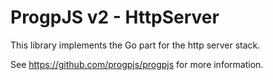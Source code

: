 # ProgpJS v2 - HttpServer

This library implements the Go part for the http server stack.  

See https://github.com/progpjs/progpjs for more information.